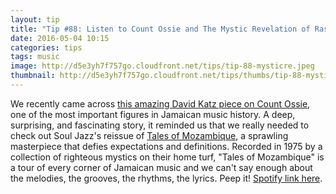 ```yaml
---
layout: tip
title: "Tip #88: Listen to Count Ossie and The Mystic Revelation of Rastafari"
date: 2016-05-04 10:15
categories: tips
tags: music
image: http://d5e3yh7f757go.cloudfront.net/tips/tip-88-mysticre.jpeg
thumbnail: http://d5e3yh7f757go.cloudfront.net/tips/thumbs/tip-88-mysticre.jpeg
---
```

We recently came across <a href="http://daily.redbullmusicacademy.com/2015/04/count-ossie-and-the-birth-of-reggae">this amazing David Katz piece on Count Ossie</a>, one of the most important figures in Jamaican music history. A deep, surprising, and fascinating story, it reminded us that we really needed to check out Soul Jazz's reissue of <a href="https://soundsoftheuniverse.com/sjr/product/count-ossie-the-mystic-revelation-of-rastafari-tales-of-mozambique">Tales of Mozambique</a>, a sprawling masterpiece that defies expectations and definitions. Recorded in 1975 by a collection of righteous mystics on their home turf, "Tales of Mozambique" is a tour of every corner of Jamaican music and we can't say enough about the melodies, the grooves, the rhythms, the lyrics. Peep it! <a href="https://open.spotify.com/album/3SKr1MeYhsyDIrhX3opLiy">Spotify link here</a>.
